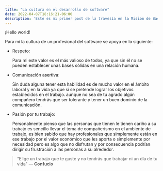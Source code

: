 ```yaml
---
title: "La cultura en el desarrollo de software"
date: 2022-04-07T18:16:21-06:00
description: 'Este es mi primer post de la travesía en la Misión de Backend con Node JS de Launch X.'
---
```


¡Hello world!

Para mi la cultura de un profesional del software se apoya en lo siguiente:

* Respeto:

    Para mi este valor es el  más valioso de todos, ya que sin él no se pueden establecer unas bases sólidas en una relación humana. 

* Comunicación asertiva: 
    
     Sin duda alguna tener esta habilidad es de mucho valor en el ámbito laboral y en la vida ya que si se pretende lograr los objetivos establecidos en el trabajo. aunque no sea de tu agrado algún compañero tendrás que ser tolerante y tener un buen dominio de la comunicación.


* Pasión por tu trabajo: 

    Personalmente pienso que las personas que tienen le tienen cariño a su trabajo es sencillo llevar el tema de compañerismo en el ambiente de trabajo, es bien sabido que hay profesionales que simplemente están en ese trabajo por el valor económico que les aporta o simplemente por necesidad pero es algo que no disfrutan y por consecuencia podrían dirigir su frustración a las personas a su alrededor.

>“Elige un trabajo que te guste y no tendrás que trabajar ni un día de tu vida" — **Confucio**
